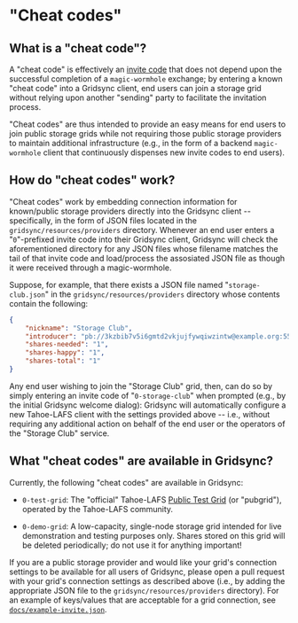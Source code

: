 "Cheat codes"
=============

What is a "cheat code"?
-----------------------

A "cheat code" is effectively an [invite code](https://github.com/gridsync/gridsync/blob/master/docs/invite-codes.md) that does not depend upon the successful completion of a `magic-wormhole` exchange; by entering a known "cheat code" into a Gridsync client, end users can join a storage grid without relying upon another "sending" party to facilitate the invitation process.

"Cheat codes" are thus intended to provide an easy means for end users to join public storage grids while not requiring those public storage providers to maintain additional infrastructure (e.g., in the form of a backend `magic-wormhole` client that continuously dispenses new invite codes to end users).


How do "cheat codes" work?
--------------------------

"Cheat codes" work by embedding connection information for known/public storage providers directly into the Gridsync client -- specifically, in the form of JSON files located in the `gridsync/resources/providers` directory. Whenever an end user enters a "`0`"-prefixed invite code into their Gridsync client, Gridsync will check the aforementioned directory for any JSON files whose filename matches the tail of that invite code and load/process the assosiated JSON file as though it were received through a magic-wormhole.

Suppose, for example, that there exists a JSON file named "`storage-club.json`" in the `gridsync/resources/providers` directory whose contents contain the following:

```json
{
    "nickname": "Storage Club",
    "introducer": "pb://3kzbib7v5i6gmtd2vkjujfywqiwzintw@example.org:55555/2qdq3buyzmwq6xuxl4sdzyej5vswhkqs",
    "shares-needed": "1",
    "shares-happy": "1",
    "shares-total": "1"
}

```

Any end user wishing to join the "Storage Club" grid, then, can do so by simply entering an invite code of "`0-storage-club`" when prompted (e.g., by the initial Gridsync welcome dialog): Gridsync will automatically configure a new Tahoe-LAFS client with the settings provided above -- i.e., without requiring any additional action on behalf of the end user or the operators of the "Storage Club" service.


What "cheat codes" are available in Gridsync?
---------------------------------------------

Currently, the following "cheat codes" are available in Gridsync:

- `0-test-grid`: The "official" Tahoe-LAFS [Public Test Grid](https://tahoe-lafs.org/trac/tahoe-lafs/wiki/TestGrid) (or "pubgrid"), operated by the Tahoe-LAFS community.

- `0-demo-grid`: A low-capacity, single-node storage grid intended for live demonstration and testing purposes only. Shares stored on this grid will be deleted periodically; do not use it for anything important!

If you are a public storage provider and would like your grid's connection settings to be available for all users of Gridsync, please open a pull request with your grid's connection settings as described above (i.e., by adding the appropriate JSON file to the `gridsync/resources/providers` directory). For an example of keys/values that are acceptable for a grid connection, see [`docs/example-invite.json`](https://github.com/gridsync/gridsync/blob/master/docs/example-invite.json).
